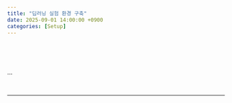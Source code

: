 ```yaml
---
title: "딥러닝 실험 환경 구축"
date: 2025-09-01 14:00:00 +0900
categories: [Setup]
---
```


&nbsp;

<br>

...

<br>

---
